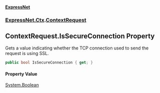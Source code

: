#### [ExpressNet](ExpressNet.md 'ExpressNet')
### [ExpressNet.Ctx](ExpressNet.Ctx.md 'ExpressNet.Ctx').[ContextRequest](ExpressNet.Ctx.ContextRequest.md 'ExpressNet.Ctx.ContextRequest')

## ContextRequest.IsSecureConnection Property

Gets a value indicating whether the TCP connection used to send the request is using SSL.

```csharp
public bool IsSecureConnection { get; }
```

#### Property Value
[System.Boolean](https://docs.microsoft.com/en-us/dotnet/api/System.Boolean 'System.Boolean')